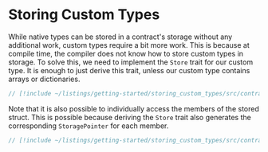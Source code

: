 # Storing Custom Types

While native types can be stored in a contract's storage without any additional work, custom types require a bit more work. This is because at compile time, the compiler does not know how to store custom types in storage. To solve this, we need to implement the `Store` trait for our custom type. It is enough to just derive this trait, unless our custom type contains arrays or dictionaries.

```rust
// [!include ~/listings/getting-started/storing_custom_types/src/contract.cairo:contract]
```

Note that it is also possible to individually access the members of the stored struct.
This is possible because deriving the `Store` trait also generates the corresponding `StoragePointer` for each member.

```rust
// [!include ~/listings/getting-started/storing_custom_types/src/contract.cairo:set_name]
```
